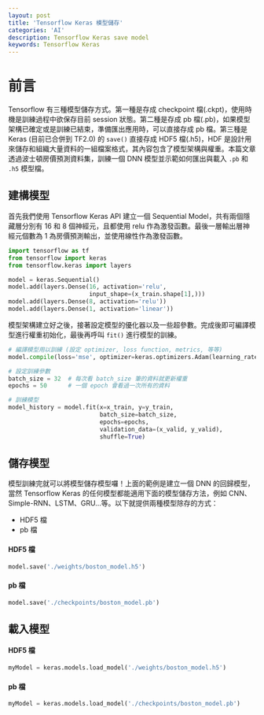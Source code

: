 ```yaml
---
layout: post
title: 'Tensorflow Keras 模型儲存'
categories: 'AI'
description: Tensorflow Keras save model
keywords: Tensorflow Keras
---
```



# 前言
Tensorflow 有三種模型儲存方式。第一種是存成 checkpoint 檔(.ckpt)，使用時機是訓練過程中欲保存目前 session 狀態。第二種是存成 pb 檔(.pb)，如果模型架構已確定或是訓練已結束，準備匯出應用時，可以直接存成 pb 檔。第三種是 Keras (目前已合併到 TF2.0) 的 `save()` 直接存成 HDF5 檔(.h5)，HDF 是設計用來儲存和組織大量資料的一組檔案格式，其內容包含了模型架構與權重。本篇文章透過波士頓房價預測資料集，訓練一個 DNN 模型並示範如何匯出與載入 `.pb` 和 `.h5` 模型檔。


## 建構模型
首先我們使用 Tensorflow Keras API 建立一個 Sequential Model，共有兩個隱藏層分別有 16 和 8 個神經元，且都使用 relu 作為激發函數。最後一層輸出層神經元個數為 1 為房價預測輸出，並使用線性作為激發函數。

```py
import tensorflow as tf
from tensorflow import keras
from tensorflow.keras import layers

model = keras.Sequential()
model.add(layers.Dense(16, activation='relu',
                       input_shape=(x_train.shape[1],)))
model.add(layers.Dense(8, activation='relu'))
model.add(layers.Dense(1, activation='linear'))
```

模型架構建立好之後，接著設定模型的優化器以及一些超參數。完成後即可編譯模型進行權重初始化，最後再呼叫 `fit()` 進行模型的訓練。


```py
# 編譯模型用以訓練 (設定 optimizer, loss function, metrics, 等等)
model.compile(loss='mse', optimizer=keras.optimizers.Adam(learning_rate=0.05))

# 設定訓練參數
batch_size = 32  # 每次看 batch_size 筆的資料就更新權重
epochs = 50      # 一個 epoch 會看過一次所有的資料

# 訓練模型
model_history = model.fit(x=x_train, y=y_train,
                          batch_size=batch_size,
                          epochs=epochs,
                          validation_data=(x_valid, y_valid),
                          shuffle=True)
```

## 儲存模型
模型訓練完就可以將模型儲存模型囉！上面的範例是建立一個 DNN 的回歸模型，當然 Tensorflow Keras 的任何模型都能適用下面的模型儲存方法，例如 CNN、Simple-RNN、LSTM、GRU...等。以下就提供兩種模型除存的方式：
- HDF5 檔
- pb 檔

#### HDF5 檔
```py
model.save('./weights/boston_model.h5') 
```

#### pb 檔
```py
model.save('./checkpoints/boston_model.pb')
```

## 載入模型
#### HDF5 檔
```py
myModel = keras.models.load_model('./weights/boston_model.h5')
```

#### pb 檔
```py
myModel = keras.models.load_model('./checkpoints/boston_model.pb')
```

